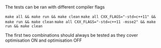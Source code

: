 The tests can be ran with different compiler flags

`make all && make run && make clean`
`make all CXX_FLAGS="-std=c++11" && make run && make clean`
`make all CXX_FLAGS="-std=c++11 -msse2" && make run && make clean`

The first two combinations should always be tested as they cover optimisation ON and optimisation OFF
